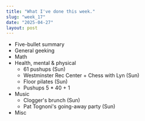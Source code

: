 ```yaml
---
title: "What I've done this week."
slug: "week_17"
date: "2025-04-27"
layout: post
---
```


* Five-bullet summary
* General geeking
* Math
* Health, mental & physical
    - 61 pushups (Sun)
    - Westminster Rec Center + Chess with Lyn (Sun)
    - Floor pilates (Sun)
    - Pushups 5 * 40 + 1
* Music
    - Clogger's brunch (Sun)
    - Pat Tognoni's going-away party (Sun)
* Misc

